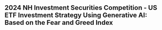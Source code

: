 ## 2024 NH Investment Securities Competition - US ETF Investment Strategy Using Generative AI: Based on the Fear and Greed Index


